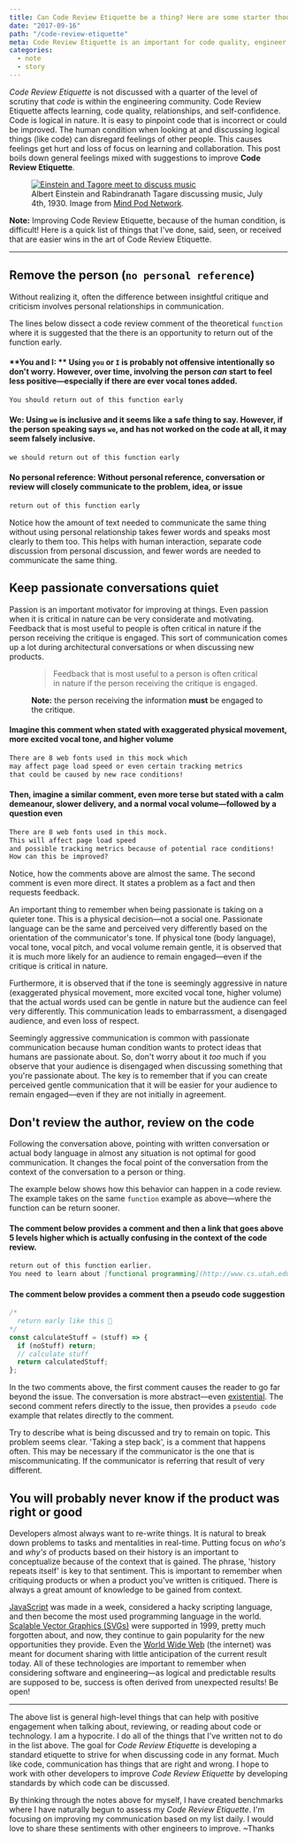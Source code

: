```yaml
---
title: Can Code Review Etiquette be a thing? Here are some starter thoughts on it.
date: "2017-09-16"
path: "/code-review-etiquette"
meta: Code Review Etiquette is an important for code quality, engineer happiness, and engineer growth—but is never talked about?
categories:
  - note
  - story
---
```


_Code Review Etiquette_ is not discussed with a quarter of the level of scrutiny that _code_ is within the engineering community. Code Review Etiquette affects learning, code quality, relationships, and self-confidence. Code is logical in nature. It is easy to pinpoint code that is incorrect or could be improved. The human condition when looking at and discussing logical things (like code) can disregard feelings of other people. This causes feelings get hurt and loss of focus on learning and collaboration. This post boils down general feelings mixed with suggestions to improve **Code Review Etiquette**.

<figure>
  <a href="https://www.mindpodnetwork.com/albert-einstein-rabindranath-tagore-discuss-music/">
    <img src="https://yowainwright.imgix.net/code-review-etiquette/einstein-tagore.jpg" alt="Einstein and Tagore meet to discuss music" />
  </a>
  <figcaption>Albert Einstein and Rabindranath Tagare discussing music, July 4th, 1930. Image from <a href="https://www.mindpodnetwork.com/">Mind Pod Network</a>.</figcaption>
</figure>
</a>

**Note:** Improving Code Review Etiquette, because of the human condition, is difficult! Here is a quick list of things that I've done, said, seen, or received that are easier wins in the art of Code Review Etiquette.

---

## Remove the person (`no personal reference`)

Without realizing it, often the difference between insightful critique and criticism involves personal relationships in communication.

The lines below dissect a code review comment of the theoretical `function` where it is suggested that the there is an opportunity to return out of the function early.

#### **You and I: ** Using `you` or `I` is probably not offensive intentionally so don't worry. However, over time, involving the person _can_ start to feel less positive—especially if there are ever vocal tones added.

```md
You should return out of this function early
```

#### **We:** Using `we` is inclusive and it seems like a safe thing to say. However, if the person speaking says `we`, and has not worked on the code at all, it may seem falsely inclusive.

```md
we should return out of this function early
```

#### **No personal reference:** Without personal reference, conversation or review will closely communicate to the problem, idea, or issue

```md
return out of this function early
```

Notice how the amount of text needed to communicate the same thing without using personal relationship takes fewer words and speaks most clearly to them too. This helps with human interaction, separate code discussion from personal discussion, and fewer words are needed to communicate the same thing.

## Keep passionate conversations quiet

Passion is an important motivator for improving at things. Even passion when it is critical in nature can be very considerate and motivating. Feedback that is most useful to people is often critical in nature if the person receiving the critique is engaged. This sort of communication comes up a lot during architectural conversations or when discussing new products.

<figure>
<blockquote>Feedback that is most useful to a person is often critical in nature if the person receiving the critique is engaged.</blockquote>
<figcaption><strong>Note:</strong> the person receiving the information <strong>must</strong> be engaged to the critique.</figcaption>
</figure>

#### Imagine this comment when stated with exaggerated physical movement, more excited vocal tone, and higher volume

```md
There are 8 web fonts used in this mock which
may affect page load speed or even certain tracking metrics
that could be caused by new race conditions!
```

#### Then, imagine a similar comment, even more terse but stated with a calm demeanour, slower delivery, and a normal vocal volume—followed by a question even

```md
There are 8 web fonts used in this mock.
This will affect page load speed
and possible tracking metrics because of potential race conditions!
How can this be improved?
```

Notice, how the comments above are almost the same. The second comment is even more direct. It states a problem as a fact and then requests feedback.

An important thing to remember when being passionate is taking on a quieter tone. This is a physical decision—not a social one. Passionate language can be the same and perceived very differently based on the orientation of the communicator's tone. If physical tone (body language), vocal tone, vocal pitch, and vocal volume remain gentle, it is observed that it is much more likely for an audience to remain engaged—even if the critique is critical in nature.

Furthermore, it is observed that if the tone is seemingly aggressive in nature (exaggerated physical movement, more excited vocal tone, higher volume) that the actual words used can be gentle in nature but the audience can feel very differently. This communication leads to embarrassment, a disengaged audience, and even loss of respect.

Seemingly aggressive communication is common with passionate communication because human condition wants to protect ideas that humans are passionate about. So, don't worry about it _too_ much if you observe that your audience is disengaged when discussing something that you're passionate about. The key is to remember that if you can create perceived gentle communication that it will be easier for your audience to remain engaged—even if they are not initially in agreement.

## Don't review the author, review on the code

Following the conversation above, pointing with written conversation or actual body language in almost any situation is not optimal for good communication. It changes the focal point of the conversation from the context of the conversation to a person or thing.

The example below shows how this behavior can happen in a code review. The example takes on the same `function` example as above—where the function can be return sooner.

#### The comment below provides a comment and then a link that goes above 5 levels higher which is actually confusing in the context of the code review.

```md
return out of this function earlier.
You need to learn about [functional programming](http://www.cs.utah.edu/~germain/PPS/Topics/functions.html)
```

#### The comment below provides a comment then a pseudo code suggestion

```javascript
/*
  return early like this 🏁
*/
const calculateStuff = (stuff) => {
  if (noStuff) return;
  // calculate stuff
  return calculatedStuff;
};
```

In the two comments above, the first comment causes the reader to go far beyond the issue. The conversation is more abstract—even [existential](https://www.merriam-webster.com/dictionary/existential). The second comment refers directly to the issue, then provides a `pseudo code` example that relates directly to the comment.

Try to describe what is being discussed and try to remain on topic. This problem seems clear. 'Taking a step back', is a comment that happens often. This may be necessary if the communicator is the one that is miscommunicating. If the communicator is referring that result of very different.

## You will probably never know if the product was right or good

Developers almost always want to re-write things. It is natural to break down problems to tasks and mentalities in real-time. Putting focus on _who's_ and _why's_ of products based on their history is an important to conceptualize because of the context that is gained. The phrase, 'history repeats itself' is key to that sentiment. This is important to remember when critiquing products or when a product you've written is critiqued. There is always a great amount of knowledge to be gained from context.

[JavaScript](https://en.wikipedia.org/wiki/JavaScript#History) was made in a week, considered a hacky scripting language, and then become the most used programming language in the world. [Scalable Vector Graphics (SVGs)](https://en.wikipedia.org/wiki/Scalable_Vector_Graphics) were supported in 1999, pretty much forgotten about, and now, they continue to gain popularity for the new opportunities they provide. Even the [World Wide Web](https://en.wikipedia.org/wiki/World_Wide_Web) (the internet) was meant for document sharing with little anticipation of the current result today. All of these technologies are important to remember when considering software and engineering—as logical and predictable results are supposed to be, success is often derived from unexpected results! Be open!

---

The above list is general high-level things that can help with positive engagement when talking about, reviewing, or reading about code or technology. I am a hypocrite. I do all of the things that I've written not to do in the list above. The goal for _Code Review Etiquette_ is developing a standard etiquette to strive for when discussing code in any format. Much like code, communication has things that are right and wrong. I hope to work with other developers to improve _Code Review Etiquette_ by developing standards by which code can be discussed.

By thinking through the notes above for myself, I have created benchmarks where I have naturally begun to assess my _Code Review Etiquette_. I'm focusing on improving my communication based on my list daily. I would love to share these sentiments with other engineers to improve. ~Thanks
